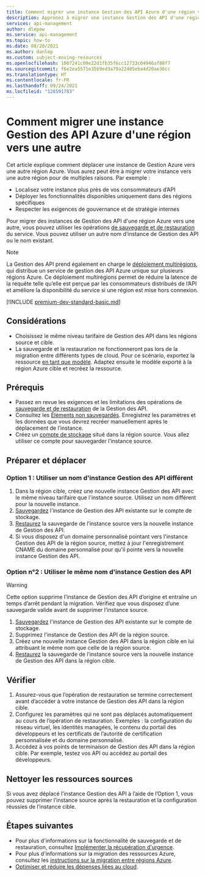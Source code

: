 ```yaml
---
title: Comment migrer une instance Gestion des API Azure d'une région vers une autre
description: Apprenez à migrer une instance Gestion des API d'une région vers une autre.
services: api-management
author: dlepow
ms.service: api-management
ms.topic: how-to
ms.date: 08/20/2021
ms.author: danlep
ms.custom: subject-moving-resources
ms.openlocfilehash: 1007241c09e22d1fb35f6cc12733c04946af88f7
ms.sourcegitcommit: f6e2ea5571e35b9ed3a79a22485eba4d20ae36cc
ms.translationtype: HT
ms.contentlocale: fr-FR
ms.lasthandoff: 09/24/2021
ms.locfileid: "128591783"
---
```

# <a name="how-to-move-azure-api-management-across-regions"></a>Comment migrer une instance Gestion des API Azure d'une région vers une autre

Cet article explique comment déplacer une instance de Gestion Azure vers une autre région Azure. Vous aurez peut être à migrer votre instance vers une autre région pour de multiples raisons. Par exemple :

* Localisez votre instance plus près de vos consommateurs d’API
* Déployer les fonctionnalités disponibles uniquement dans des régions spécifiques
* Respecter les exigences de gouvernance et de stratégie internes

Pour migrer des instances de Gestion des API d'une région Azure vers une autre, vous pouvez utiliser les opérations [de sauvegarde et de restauration](api-management-howto-disaster-recovery-backup-restore.md) du service. Vous pouvez utiliser un autre nom d’instance de Gestion des API ou le nom existant. 

> [!NOTE]
> La Gestion des API prend également en charge le [déploiement multirégions](api-management-howto-deploy-multi-region.md), qui distribue un service de gestion des API Azure unique sur plusieurs régions Azure. Ce déploiement multirégions permet de réduire la latence de la requête telle qu’elle est perçue par les consommateurs distribués de l’API et améliore la disponibilité du service si une région est mise hors connexion.

[!INCLUDE [premium-dev-standard-basic.md](../../includes/api-management-availability-premium-dev-standard-basic.md)]

## <a name="considerations"></a>Considérations

* Choisissez le même niveau tarifaire de Gestion des API dans les régions source et cible. 
* La sauvegarde et la restauration ne fonctionneront pas lors de la migration entre différents types de cloud. Pour ce scénario, exportez la ressource [en tant que modèle](../azure-resource-manager/management/manage-resource-groups-portal.md#export-resource-groups-to-templates). Adaptez ensuite le modèle exporté à la région Azure cible et recréez la ressource. 

## <a name="prerequisites"></a>Prérequis

* Passez en revue les exigences et les limitations des opérations de [sauvegarde et de restauration](api-management-howto-disaster-recovery-backup-restore.md) de la Gestion des API. 
* Consultez les [Éléments non sauvegardés](api-management-howto-disaster-recovery-backup-restore.md#what-is-not-backed-up). Enregistrez les paramètres et les données que vous devrez recréer manuellement après le déplacement de l’instance.
* Créez un [compte de stockage](../storage/common/storage-account-create.md?tabs=azure-portal) situé dans la région source. Vous allez utiliser ce compte pour sauvegarder l’instance source. 

## <a name="prepare-and-move"></a>Préparer et déplacer

### <a name="option-1-use-a-different-api-management-instance-name"></a>Option 1 : Utiliser un nom d'instance Gestion des API différent

1. Dans la région cible, créez une nouvelle instance Gestion des API avec le même niveau tarifaire que l'instance source. Utilisez un nom différent pour la nouvelle instance.
1. [Sauvegardez](api-management-howto-disaster-recovery-backup-restore.md#-back-up-an-api-management-service) l'instance de Gestion des API existante sur le compte de stockage. 
1. [Restaurez](api-management-howto-disaster-recovery-backup-restore.md#-restore-an-api-management-service) la sauvegarde de l’instance source vers la nouvelle instance de Gestion des API.
1. Si vous disposez d'un domaine personnalisé pointant vers l'instance Gestion des API de la région source, mettez à jour l'enregistrement CNAME du domaine personnalisé pour qu'il pointe vers la nouvelle instance Gestion des API. 

### <a name="option-2-use-the-same-api-management-instance-name"></a>Option n°2 : Utiliser le même nom d'instance Gestion des API

> [!WARNING]
> Cette option supprime l’instance de Gestion des API d’origine et entraîne un temps d’arrêt pendant la migration. Vérifiez que vous disposez d’une sauvegarde valide avant de supprimer l’instance source.

1. [Sauvegardez](api-management-howto-disaster-recovery-backup-restore.md#-back-up-an-api-management-service) l'instance de Gestion des API existante sur le compte de stockage. 
1. Supprimez l'instance de Gestion des API de la région source. 
1. Créez une nouvelle instance Gestion des API dans la région cible en lui attribuant le même nom que celle de la région source.
1. [Restaurez](api-management-howto-disaster-recovery-backup-restore.md#-restore-an-api-management-service) la sauvegarde de l’instance source vers la nouvelle instance de Gestion des API dans la région cible.  

## <a name="verify"></a>Vérifier

1. Assurez-vous que l’opération de restauration se termine correctement avant d’accéder à votre instance de Gestion des API dans la région cible.
1. Configurez les paramètres qui ne sont pas déplacés automatiquement au cours de l’opération de restauration. Exemples : la configuration du réseau virtuel, les identités managées, le contenu du portail des développeurs et les certificats de l’autorité de certification personnalisée et du domaine personnalisé.
1. Accédez à vos points de terminaison de Gestion des API dans la région cible. Par exemple, testez vos API ou accédez au portail des développeurs.

## <a name="clean-up-source-resources"></a>Nettoyer les ressources sources

Si vous avez déplacé l’instance Gestion des API à l’aide de l’Option 1, vous pouvez supprimer l’instance source après la restauration et la configuration réussies de l’instance cible.

## <a name="next-steps"></a>Étapes suivantes

* Pour plus d'informations sur la fonctionnalité de sauvegarde et de restauration, consultez [Implémenter la récupération d'urgence](api-management-howto-disaster-recovery-backup-restore.md).
* Pour plus d'informations sur la migration des ressources Azure, consultez les [instructions sur la migration entre régions Azure](https://github.com/Azure/Azure-Migration-Guidance).
* [Optimiser et réduire les dépenses liées au cloud](../cost-management-billing/costs/quick-acm-cost-analysis.md?WT.mc_id=costmanagementcontent_docsacmhorizontal_-inproduct-learn).
